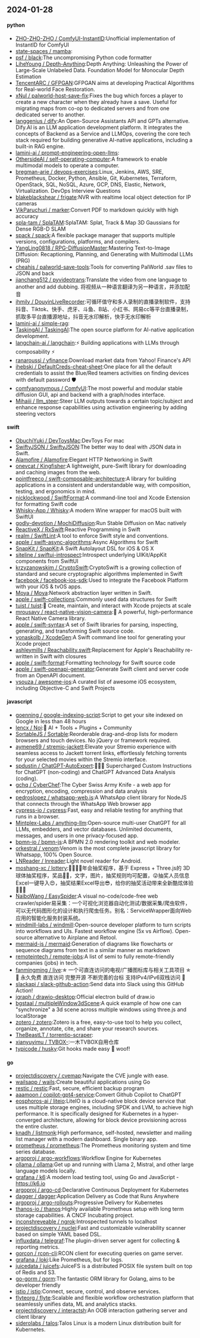 ## 2024-01-28

#### python
* [ZHO-ZHO-ZHO / ComfyUI-InstantID](https://github.com/ZHO-ZHO-ZHO/ComfyUI-InstantID):Unofficial implementation of InstantID for ComfyUI
* [state-spaces / mamba](https://github.com/state-spaces/mamba):
* [psf / black](https://github.com/psf/black):The uncompromising Python code formatter
* [LiheYoung / Depth-Anything](https://github.com/LiheYoung/Depth-Anything):Depth Anything: Unleashing the Power of Large-Scale Unlabeled Data. Foundation Model for Monocular Depth Estimation
* [TencentARC / GFPGAN](https://github.com/TencentARC/GFPGAN):GFPGAN aims at developing Practical Algorithms for Real-world Face Restoration.
* [xNul / palworld-host-save-fix](https://github.com/xNul/palworld-host-save-fix):Fixes the bug which forces a player to create a new character when they already have a save. Useful for migrating maps from co-op to dedicated servers and from one dedicated server to another.
* [langgenius / dify](https://github.com/langgenius/dify):An Open-Source Assistants API and GPTs alternative. Dify.AI is an LLM application development platform. It integrates the concepts of Backend as a Service and LLMOps, covering the core tech stack required for building generative AI-native applications, including a built-in RAG engine.
* [lamini-ai / prompt-engineering-open-llms](https://github.com/lamini-ai/prompt-engineering-open-llms):
* [OthersideAI / self-operating-computer](https://github.com/OthersideAI/self-operating-computer):A framework to enable multimodal models to operate a computer.
* [bregman-arie / devops-exercises](https://github.com/bregman-arie/devops-exercises):Linux, Jenkins, AWS, SRE, Prometheus, Docker, Python, Ansible, Git, Kubernetes, Terraform, OpenStack, SQL, NoSQL, Azure, GCP, DNS, Elastic, Network, Virtualization. DevOps Interview Questions
* [blakeblackshear / frigate](https://github.com/blakeblackshear/frigate):NVR with realtime local object detection for IP cameras
* [VikParuchuri / marker](https://github.com/VikParuchuri/marker):Convert PDF to markdown quickly with high accuracy
* [spla-tam / SplaTAM](https://github.com/spla-tam/SplaTAM):SplaTAM: Splat, Track & Map 3D Gaussians for Dense RGB-D SLAM
* [spack / spack](https://github.com/spack/spack):A flexible package manager that supports multiple versions, configurations, platforms, and compilers.
* [YangLing0818 / RPG-DiffusionMaster](https://github.com/YangLing0818/RPG-DiffusionMaster):Mastering Text-to-Image Diffusion: Recaptioning, Planning, and Generating with Multimodal LLMs (PRG)
* [cheahjs / palworld-save-tools](https://github.com/cheahjs/palworld-save-tools):Tools for converting PalWorld .sav files to JSON and back
* [jianchang512 / pyvideotrans](https://github.com/jianchang512/pyvideotrans):Translate the video from one language to another and add dubbing. 将视频从一种语言翻译为另一种语言，并添加配音
* [ihmily / DouyinLiveRecorder](https://github.com/ihmily/DouyinLiveRecorder):可循环值守和多人录制的直播录制软件，支持抖音、Tiktok、快手、虎牙、斗鱼、B站、小红书、网易cc等平台直播录制，抓取多平台直播源地址，抖音无水印解析，快手无水印解析
* [lamini-ai / simple-rag](https://github.com/lamini-ai/simple-rag):
* [TaskingAI / TaskingAI](https://github.com/TaskingAI/TaskingAI):The open source platform for AI-native application development.
* [langchain-ai / langchain](https://github.com/langchain-ai/langchain):⚡ Building applications with LLMs through composability ⚡
* [ranaroussi / yfinance](https://github.com/ranaroussi/yfinance):Download market data from Yahoo! Finance's API
* [ihebski / DefaultCreds-cheat-sheet](https://github.com/ihebski/DefaultCreds-cheat-sheet):One place for all the default credentials to assist the Blue/Red teamers activities on finding devices with default password 🛡️
* [comfyanonymous / ComfyUI](https://github.com/comfyanonymous/ComfyUI):The most powerful and modular stable diffusion GUI, api and backend with a graph/nodes interface.
* [Mihaiii / llm_steer](https://github.com/Mihaiii/llm_steer):Steer LLM outputs towards a certain topic/subject and enhance response capabilities using activation engineering by adding steering vectors

#### swift
* [ObuchiYuki / DevToysMac](https://github.com/ObuchiYuki/DevToysMac):DevToys For mac
* [SwiftyJSON / SwiftyJSON](https://github.com/SwiftyJSON/SwiftyJSON):The better way to deal with JSON data in Swift.
* [Alamofire / Alamofire](https://github.com/Alamofire/Alamofire):Elegant HTTP Networking in Swift
* [onevcat / Kingfisher](https://github.com/onevcat/Kingfisher):A lightweight, pure-Swift library for downloading and caching images from the web.
* [pointfreeco / swift-composable-architecture](https://github.com/pointfreeco/swift-composable-architecture):A library for building applications in a consistent and understandable way, with composition, testing, and ergonomics in mind.
* [nicklockwood / SwiftFormat](https://github.com/nicklockwood/SwiftFormat):A command-line tool and Xcode Extension for formatting Swift code
* [Whisky-App / Whisky](https://github.com/Whisky-App/Whisky):A modern Wine wrapper for macOS built with SwiftUI
* [godly-devotion / MochiDiffusion](https://github.com/godly-devotion/MochiDiffusion):Run Stable Diffusion on Mac natively
* [ReactiveX / RxSwift](https://github.com/ReactiveX/RxSwift):Reactive Programming in Swift
* [realm / SwiftLint](https://github.com/realm/SwiftLint):A tool to enforce Swift style and conventions.
* [apple / swift-async-algorithms](https://github.com/apple/swift-async-algorithms):Async Algorithms for Swift
* [SnapKit / SnapKit](https://github.com/SnapKit/SnapKit):A Swift Autolayout DSL for iOS & OS X
* [siteline / swiftui-introspect](https://github.com/siteline/swiftui-introspect):Introspect underlying UIKit/AppKit components from SwiftUI
* [krzyzanowskim / CryptoSwift](https://github.com/krzyzanowskim/CryptoSwift):CryptoSwift is a growing collection of standard and secure cryptographic algorithms implemented in Swift
* [facebook / facebook-ios-sdk](https://github.com/facebook/facebook-ios-sdk):Used to integrate the Facebook Platform with your iOS & tvOS apps.
* [Moya / Moya](https://github.com/Moya/Moya):Network abstraction layer written in Swift.
* [apple / swift-collections](https://github.com/apple/swift-collections):Commonly used data structures for Swift
* [tuist / tuist](https://github.com/tuist/tuist):🚀 Create, maintain, and interact with Xcode projects at scale
* [mrousavy / react-native-vision-camera](https://github.com/mrousavy/react-native-vision-camera):📸 A powerful, high-performance React Native Camera library.
* [apple / swift-syntax](https://github.com/apple/swift-syntax):A set of Swift libraries for parsing, inspecting, generating, and transforming Swift source code.
* [yonaskolb / XcodeGen](https://github.com/yonaskolb/XcodeGen):A Swift command line tool for generating your Xcode project
* [ashleymills / Reachability.swift](https://github.com/ashleymills/Reachability.swift):Replacement for Apple's Reachability re-written in Swift with closures
* [apple / swift-format](https://github.com/apple/swift-format):Formatting technology for Swift source code
* [apple / swift-openapi-generator](https://github.com/apple/swift-openapi-generator):Generate Swift client and server code from an OpenAPI document.
* [vsouza / awesome-ios](https://github.com/vsouza/awesome-ios):A curated list of awesome iOS ecosystem, including Objective-C and Swift Projects

#### javascript
* [goenning / google-indexing-script](https://github.com/goenning/google-indexing-script):Script to get your site indexed on Google in less than 48 hours
* [lencx / Noi](https://github.com/lencx/Noi):🦄 AI + Tools + Plugins + Community
* [SortableJS / Sortable](https://github.com/SortableJS/Sortable):Reorderable drag-and-drop lists for modern browsers and touch devices. No jQuery or framework required.
* [aymene69 / stremio-jackett](https://github.com/aymene69/stremio-jackett):Elevate your Stremio experience with seamless access to Jackett torrent links, effortlessly fetching torrents for your selected movies within the Stremio interface.
* [spdustin / ChatGPT-AutoExpert](https://github.com/spdustin/ChatGPT-AutoExpert):🚀🧠💬 Supercharged Custom Instructions for ChatGPT (non-coding) and ChatGPT Advanced Data Analysis (coding).
* [gchq / CyberChef](https://github.com/gchq/CyberChef):The Cyber Swiss Army Knife - a web app for encryption, encoding, compression and data analysis
* [pedroslopez / whatsapp-web.js](https://github.com/pedroslopez/whatsapp-web.js):A WhatsApp client library for NodeJS that connects through the WhatsApp Web browser app
* [cypress-io / cypress](https://github.com/cypress-io/cypress):Fast, easy and reliable testing for anything that runs in a browser.
* [Mintplex-Labs / anything-llm](https://github.com/Mintplex-Labs/anything-llm):Open-source multi-user ChatGPT for all LLMs, embedders, and vector databases. Unlimited documents, messages, and users in one privacy-focused app.
* [bpmn-io / bpmn-js](https://github.com/bpmn-io/bpmn-js):A BPMN 2.0 rendering toolkit and web modeler.
* [orkestral / venom](https://github.com/orkestral/venom):Venom is the most complete javascript library for Whatsapp, 100% Open Source.
* [LNReader / lnreader](https://github.com/LNReader/lnreader):Light novel reader for Android.
* [moshang-xc / lottery](https://github.com/moshang-xc/lottery):🎉🌟✨🎈年会抽奖程序，基于 Express + Three.js的 3D 球体抽奖程序，奖品🧧🎁，文字，图片，抽奖规则均可配置，😜抽奖人员信息Excel一键导入😍，抽奖结果Excel导出😎，给你的抽奖活动带来全新酷炫体验🚀🚀🚀
* [NaiboWang / EasySpider](https://github.com/NaiboWang/EasySpider):A visual no-code/code-free web crawler/spider易采集：一个可视化浏览器自动化测试/数据采集/爬虫软件，可以无代码图形化的设计和执行爬虫任务。别名：ServiceWrapper面向Web应用的智能化服务封装系统。
* [windmill-labs / windmill](https://github.com/windmill-labs/windmill):Open-source developer platform to turn scripts into workflows and UIs. Fastest workflow engine (5x vs Airflow). Open-source alternative to Airplane and Retool.
* [mermaid-js / mermaid](https://github.com/mermaid-js/mermaid):Generation of diagrams like flowcharts or sequence diagrams from text in a similar manner as markdown
* [remoteintech / remote-jobs](https://github.com/remoteintech/remote-jobs):A list of semi to fully remote-friendly companies (jobs) in tech.
* [fanmingming / live](https://github.com/fanmingming/live):✯ 一个可直连访问的电视/广播图标库与相关工具项目 ✯ 🔕 永久免费 直连访问 完整开源 不断完善的台标 支持IPv4/IPv6双栈访问 🔕
* [slackapi / slack-github-action](https://github.com/slackapi/slack-github-action):Send data into Slack using this GitHub Action!
* [jgraph / drawio-desktop](https://github.com/jgraph/drawio-desktop):Official electron build of draw.io
* [bgstaal / multipleWindow3dScene](https://github.com/bgstaal/multipleWindow3dScene):A quick example of how one can "synchronize" a 3d scene across multiple windows using three.js and localStorage
* [zotero / zotero](https://github.com/zotero/zotero):Zotero is a free, easy-to-use tool to help you collect, organize, annotate, cite, and share your research sources.
* [TheBeastLT / torrentio-scraper](https://github.com/TheBeastLT/torrentio-scraper):
* [xianyuyimu / TVBOX-](https://github.com/xianyuyimu/TVBOX-):一木TVBOX自用仓库
* [typicode / husky](https://github.com/typicode/husky):Git hooks made easy 🐶 woof!

#### go
* [projectdiscovery / cvemap](https://github.com/projectdiscovery/cvemap):Navigate the CVE jungle with ease.
* [wailsapp / wails](https://github.com/wailsapp/wails):Create beautiful applications using Go
* [restic / restic](https://github.com/restic/restic):Fast, secure, efficient backup program
* [aaamoon / copilot-gpt4-service](https://github.com/aaamoon/copilot-gpt4-service):Convert Github Copilot to ChatGPT
* [eosphoros-ai / liteio](https://github.com/eosphoros-ai/liteio):LiteIO is a cloud-native block device service that uses multiple storage engines, including SPDK and LVM, to achieve high performance. It is specifically designed for Kubernetes in a hyper-converged architecture, allowing for block device provisioning across the entire cluster.
* [knadh / listmonk](https://github.com/knadh/listmonk):High performance, self-hosted, newsletter and mailing list manager with a modern dashboard. Single binary app.
* [prometheus / prometheus](https://github.com/prometheus/prometheus):The Prometheus monitoring system and time series database.
* [argoproj / argo-workflows](https://github.com/argoproj/argo-workflows):Workflow Engine for Kubernetes
* [ollama / ollama](https://github.com/ollama/ollama):Get up and running with Llama 2, Mistral, and other large language models locally.
* [grafana / k6](https://github.com/grafana/k6):A modern load testing tool, using Go and JavaScript - https://k6.io
* [argoproj / argo-cd](https://github.com/argoproj/argo-cd):Declarative Continuous Deployment for Kubernetes
* [dagger / dagger](https://github.com/dagger/dagger):Application Delivery as Code that Runs Anywhere
* [argoproj / argo-rollouts](https://github.com/argoproj/argo-rollouts):Progressive Delivery for Kubernetes
* [thanos-io / thanos](https://github.com/thanos-io/thanos):Highly available Prometheus setup with long term storage capabilities. A CNCF Incubating project.
* [inconshreveable / ngrok](https://github.com/inconshreveable/ngrok):Introspected tunnels to localhost
* [projectdiscovery / nuclei](https://github.com/projectdiscovery/nuclei):Fast and customizable vulnerability scanner based on simple YAML based DSL.
* [influxdata / telegraf](https://github.com/influxdata/telegraf):The plugin-driven server agent for collecting & reporting metrics.
* [gorcon / rcon-cli](https://github.com/gorcon/rcon-cli):RCON client for executing queries on game server.
* [grafana / loki](https://github.com/grafana/loki):Like Prometheus, but for logs.
* [juicedata / juicefs](https://github.com/juicedata/juicefs):JuiceFS is a distributed POSIX file system built on top of Redis and S3.
* [go-gorm / gorm](https://github.com/go-gorm/gorm):The fantastic ORM library for Golang, aims to be developer friendly
* [istio / istio](https://github.com/istio/istio):Connect, secure, control, and observe services.
* [flyteorg / flyte](https://github.com/flyteorg/flyte):Scalable and flexible workflow orchestration platform that seamlessly unifies data, ML and analytics stacks.
* [projectdiscovery / interactsh](https://github.com/projectdiscovery/interactsh):An OOB interaction gathering server and client library
* [siderolabs / talos](https://github.com/siderolabs/talos):Talos Linux is a modern Linux distribution built for Kubernetes.
